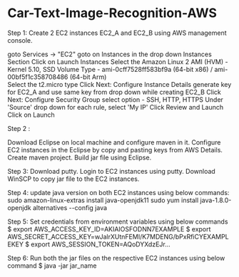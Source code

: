 # Car-Text-Image-Recognition-AWS

Step 1: 
Create 2 EC2 instances EC2_A and EC2_B using AWS management console.

goto Services -> "EC2"
goto on Instances in the drop down Instances Section 
Click on Launch Instances 
Select the Amazon Linux 2 AMI (HVM) - Kernel 5.10, SSD Volume Type - ami-0cff7528ff583bf9a (64-bit x86) / ami-00bf5f1c358708486 (64-bit Arm)  
Select the t2.micro type
Click Next: Configure Instance Details
generate key for EC2_A and use same key from drop down while creating EC2_B
Click Next: Configure Security Group
select option - SSH, HTTP, HTTPS
Under 'Source' drop down for each rule, select 'My IP'
Click Review and Launch
Click on Launch 
	
Step 2 : 

Download Eclipse on local machine and configure maven in it.
Configure EC2 instances in the Eclipse by copy and pasting keys from AWS Details.
Create maven project.
Build jar file using Eclipse.

Step 3:
Download putty. Login to EC2 instances using putty.
Download WinSCP to copy jar file to the EC2 instances.

Step 4:
update java version on both EC2 instances using below commands:
sudo amazon-linux-extras install java-openjdk11
sudo yum install java-1.8.0-openjdk
alternatives --config java

Step 5:
Set credentials from environment variables using below commands
$ export AWS_ACCESS_KEY_ID=AKIAIOSFODNN7EXAMPLE
$ export AWS_SECRET_ACCESS_KEY=wJalrXUtnFEMI/K7MDENG/bPxRfiCYEXAMPLEKEY
$ export AWS_SESSION_TOKEN=AQoDYXdzEJr...<remainder of security token>

Step 6:
Run both the jar files on the respective EC2 instances using below command
$ java -jar jar_name

  
